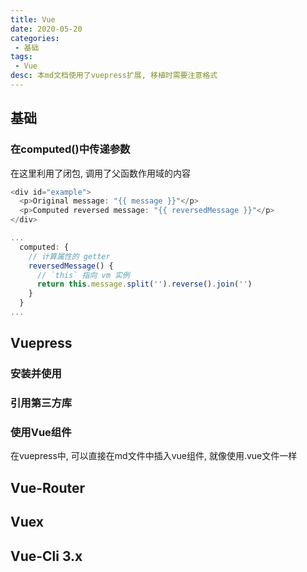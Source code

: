 ```yaml
---
title: Vue
date: 2020-05-20
categories:
 - 基础
tags:
 - Vue
desc: 本md文档使用了vuepress扩展, 移植时需要注意格式
---
```


## 基础

### 在computed()中传递参数
在这里利用了闭包, 调用了父函数作用域的内容
```js
<div id="example">
  <p>Original message: "{{ message }}"</p>
  <p>Computed reversed message: "{{ reversedMessage }}"</p>
</div>
```

```JavaScript
...
  computed: {
    // 计算属性的 getter
    reversedMessage() {
      // `this` 指向 vm 实例
      return this.message.split('').reverse().join('')
    }
  }
...
```

## Vuepress

### 安装并使用

### 引用第三方库

### 使用Vue组件
在vuepress中, 可以直接在md文件中插入vue组件, 就像使用.vue文件一样


## Vue-Router

## Vuex

## Vue-Cli 3.x